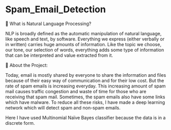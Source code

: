 # Spam_Email_Detection



🔸 What is Natural Language Processing?

NLP is broadly defined as the automatic manipulation of natural language, like speech and text, by software. Everything we express (either verbally or in written) carries huge amounts of information. Like the topic we choose, our tone, our selection of words, everything adds some type of information that can be interpreted and value extracted from it.



🔸 About the Project:

Today, email is mostly shared by everyone to share the information and files because of their easy way of communication and for their low cost. But the rate of spam emails is increasing everyday. This increasing amount of spam mail causes traffic congestion and waste of time for those who are receiving that spam mail. Sometimes, the spam emails also have some links which have malware. To reduce all these risks, I have made a deep learning network which will detect spam and non-spam emails.

Here I have used Multinomial Naïve Bayes classifier because the data is in a discrete form.

